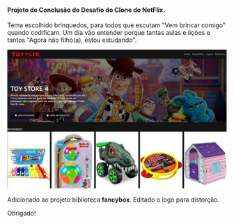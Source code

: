 #### Projeto de Conclusão do Desafio do Clone do NetFlix.

Tema escolhido brinquedos, para todos que escutam "Vem brincar comigo" quando codificam. Um dia vão entender porque tantas aulas e lições e tantos "Agora não filho(a), estou estudando".

![toyflix](/img/toyflix.png)

Adicionado ao projeto biblioteca **fancybox**.
Editado o logo para distorção. 

Obrigado!
